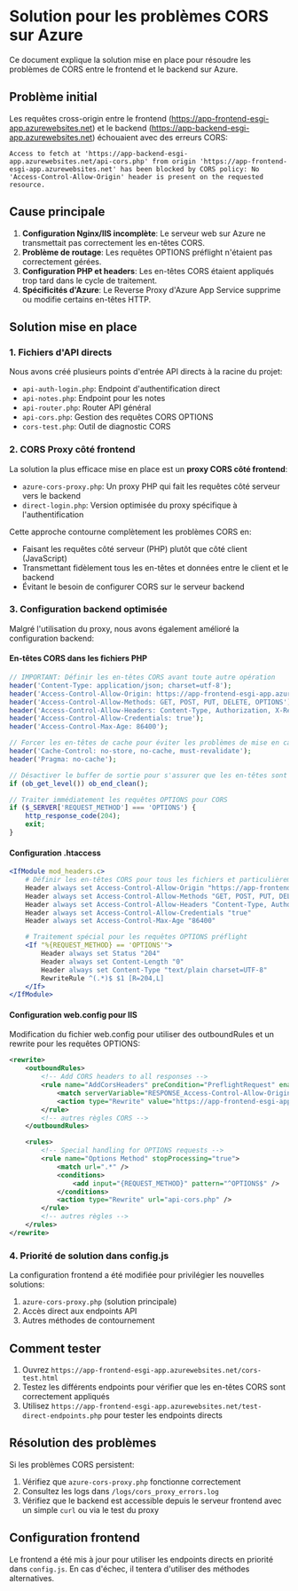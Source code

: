 # Solution pour les problèmes CORS sur Azure

Ce document explique la solution mise en place pour résoudre les problèmes de CORS entre le frontend et le backend sur Azure.

## Problème initial

Les requêtes cross-origin entre le frontend (https://app-frontend-esgi-app.azurewebsites.net) et le backend (https://app-backend-esgi-app.azurewebsites.net) échouaient avec des erreurs CORS:

```
Access to fetch at 'https://app-backend-esgi-app.azurewebsites.net/api-cors.php' from origin 'https://app-frontend-esgi-app.azurewebsites.net' has been blocked by CORS policy: No 'Access-Control-Allow-Origin' header is present on the requested resource.
```

## Cause principale

1. **Configuration Nginx/IIS incomplète**: Le serveur web sur Azure ne transmettait pas correctement les en-têtes CORS.
2. **Problème de routage**: Les requêtes OPTIONS préflight n'étaient pas correctement gérées.
3. **Configuration PHP et headers**: Les en-têtes CORS étaient appliqués trop tard dans le cycle de traitement.
4. **Spécificités d'Azure**: Le Reverse Proxy d'Azure App Service supprime ou modifie certains en-têtes HTTP.

## Solution mise en place

### 1. Fichiers d'API directs

Nous avons créé plusieurs points d'entrée API directs à la racine du projet:

- `api-auth-login.php`: Endpoint d'authentification direct
- `api-notes.php`: Endpoint pour les notes
- `api-router.php`: Router API général
- `api-cors.php`: Gestion des requêtes CORS OPTIONS
- `cors-test.php`: Outil de diagnostic CORS

### 2. CORS Proxy côté frontend

La solution la plus efficace mise en place est un **proxy CORS côté frontend**:

- `azure-cors-proxy.php`: Un proxy PHP qui fait les requêtes côté serveur vers le backend
- `direct-login.php`: Version optimisée du proxy spécifique à l'authentification

Cette approche contourne complètement les problèmes CORS en:

- Faisant les requêtes côté serveur (PHP) plutôt que côté client (JavaScript)
- Transmettant fidèlement tous les en-têtes et données entre le client et le backend
- Évitant le besoin de configurer CORS sur le serveur backend

### 3. Configuration backend optimisée

Malgré l'utilisation du proxy, nous avons également amélioré la configuration backend:

#### En-têtes CORS dans les fichiers PHP

```php
// IMPORTANT: Définir les en-têtes CORS avant toute autre opération
header('Content-Type: application/json; charset=utf-8');
header('Access-Control-Allow-Origin: https://app-frontend-esgi-app.azurewebsites.net');
header('Access-Control-Allow-Methods: GET, POST, PUT, DELETE, OPTIONS');
header('Access-Control-Allow-Headers: Content-Type, Authorization, X-Requested-With, Accept, Origin');
header('Access-Control-Allow-Credentials: true');
header('Access-Control-Max-Age: 86400');

// Forcer les en-têtes de cache pour éviter les problèmes de mise en cache
header('Cache-Control: no-store, no-cache, must-revalidate');
header('Pragma: no-cache');

// Désactiver le buffer de sortie pour s'assurer que les en-têtes sont envoyés immédiatement
if (ob_get_level()) ob_end_clean();

// Traiter immédiatement les requêtes OPTIONS pour CORS
if ($_SERVER['REQUEST_METHOD'] === 'OPTIONS') {
    http_response_code(204);
    exit;
}
```

#### Configuration .htaccess

```apache
<IfModule mod_headers.c>
    # Définir les en-têtes CORS pour tous les fichiers et particulièrement les fichiers API
    Header always set Access-Control-Allow-Origin "https://app-frontend-esgi-app.azurewebsites.net"
    Header always set Access-Control-Allow-Methods "GET, POST, PUT, DELETE, OPTIONS"
    Header always set Access-Control-Allow-Headers "Content-Type, Authorization, X-Requested-With, Accept, Origin"
    Header always set Access-Control-Allow-Credentials "true"
    Header always set Access-Control-Max-Age "86400"

    # Traitement spécial pour les requêtes OPTIONS préflight
    <If "%{REQUEST_METHOD} == 'OPTIONS'">
        Header always set Status "204"
        Header always set Content-Length "0"
        Header always set Content-Type "text/plain charset=UTF-8"
        RewriteRule ^(.*)$ $1 [R=204,L]
    </If>
</IfModule>
```

#### Configuration web.config pour IIS

Modification du fichier web.config pour utiliser des outboundRules et un rewrite pour les requêtes OPTIONS:

```xml
<rewrite>
    <outboundRules>
        <!-- Add CORS headers to all responses -->
        <rule name="AddCorsHeaders" preCondition="PreflightRequest" enabled="true">
            <match serverVariable="RESPONSE_Access-Control-Allow-Origin" pattern=".*" />
            <action type="Rewrite" value="https://app-frontend-esgi-app.azurewebsites.net" />
        </rule>
        <!-- autres règles CORS -->
    </outboundRules>

    <rules>
        <!-- Special handling for OPTIONS requests -->
        <rule name="Options Method" stopProcessing="true">
            <match url=".*" />
            <conditions>
                <add input="{REQUEST_METHOD}" pattern="^OPTIONS$" />
            </conditions>
            <action type="Rewrite" url="api-cors.php" />
        </rule>
        <!-- autres règles -->
    </rules>
</rewrite>
```

### 4. Priorité de solution dans config.js

La configuration frontend a été modifiée pour privilégier les nouvelles solutions:

1. `azure-cors-proxy.php` (solution principale)
2. Accès direct aux endpoints API
3. Autres méthodes de contournement

## Comment tester

1. Ouvrez `https://app-frontend-esgi-app.azurewebsites.net/cors-test.html`
2. Testez les différents endpoints pour vérifier que les en-têtes CORS sont correctement appliqués
3. Utilisez `https://app-frontend-esgi-app.azurewebsites.net/test-direct-endpoints.php` pour tester les endpoints directs

## Résolution des problèmes

Si les problèmes CORS persistent:

1. Vérifiez que `azure-cors-proxy.php` fonctionne correctement
2. Consultez les logs dans `/logs/cors_proxy_errors.log`
3. Vérifiez que le backend est accessible depuis le serveur frontend avec un simple `curl` ou via le test du proxy

## Configuration frontend

Le frontend a été mis à jour pour utiliser les endpoints directs en priorité dans `config.js`. En cas d'échec, il tentera d'utiliser des méthodes alternatives.
